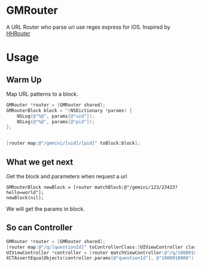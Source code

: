 # GMRouter
A URL Router who parse url use regex express for iOS. Inspired by [HHRouter](https://github.com/Huohua/HHRouter)

# Usage

## Warm Up

Map URL patterns to a block.

```Objective-C
GMRouter *router = [GMRouter shared];
GMRouterBlock block = ^(NSDictionary *params) {
    NSLog(@"%@", params[@"uid"]);
    NSLog(@"%@", params[@"pid"]);
};


[router map:@"/gemini/[uid]/[pid]" toBlock:block];

```

## What we get next

Get the block and parameters when request a url

```
GMRouterBlock newBlock = [router matchBlock:@"/gemini/123/23423?hello=world"];
newBlock(nil);
```

We will get the params in block.

## So can Controller

```Objective-C
GMRouter *router = [GMRouter shared];
[router map:@"/q/[questionId]" toControllerClass:[UIViewController class]];
UIViewController *controller = [router matchViewController:@"/q/1000010000?__ea=111"];
XCTAssertEqualObjects(controller.params[@"questionId"], @"1000010000");
```

